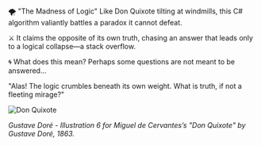 
🌪️ "The Madness of Logic"
Like Don Quixote tilting at windmills, this C# algorithm valiantly battles a paradox it cannot defeat.

⚔️ It claims the opposite of its own truth, chasing an answer that leads only to a logical collapse—a stack overflow.

🌀 What does this mean? Perhaps some questions are not meant to be answered...

"Alas! The logic crumbles beneath its own weight. What is truth, if not a fleeting mirage?"

![Don Quixote](https://upload.wikimedia.org/wikipedia/commons/thumb/7/75/Don_Quixote_6.jpg/800px-Don_Quixote_6.jpg)

*Gustave Doré - Illustration 6 for Miguel de Cervantes’s "Don Quixote" by Gustave Doré, 1863.*
